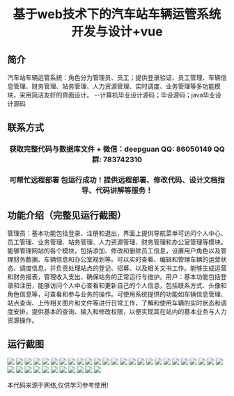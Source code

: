 <p><h1 align="center">基于web技术下的汽车站车辆运管系统开发与设计+vue</h1></p>

## 简介
汽车站车辆运管系统：角色分为管理员、员工；提供登录验证、员工管理、车辆信息管理、财务管理、站务管理、人力资源管理、实时调度、业务管理等多功能模块，采用简洁友好的界面设计。    --计算机毕业设计源码；毕设源码；java毕业设计源码


## 联系方式
<p><h3 align="center">获取完整代码与数据库文件 + 微信：deepguan QQ: 86050149 QQ群: 783742310</h3></p>
<p><h3 align="center">可帮忙远程部署 包运行成功！提供远程部署、修改代码、设计文档指导、代码讲解等服务！</h3></p>

## 功能介绍（完整见运行截图）
管理员：基本功能包括登录、注册和退出，界面上提供导航菜单可访问个人中心、员工管理、业务管理、站务管理、人力资源管理、财务管理和办公室管理等模块。能够管理网站的各个模块，包括添加、修改和删除员工信息，设置用户角色以及管理财务数据、车辆信息和办公室规划等。可以实时查看、编辑和管理车辆的运营状态、调度信息，并负责处理站点的登记、招募、以及相关文书工作。能够生成运营和财务报表，管理收入支出，确保站务的正常运行与维护。用户：基本功能包括登录和注册，能够访问个人中心查看和更新自己的个人信息，包括联系方式、头像和角色信息等，可查看和参与业务的操作。可使用系统提供的功能如车辆信息管理、站点查询、上传相关图片和文件等进行日常工作，了解和使用车辆的实时状态和调度安排。提供基本的查询、输入和修改权限，以便实现其在站内的基本业务与人力资源操作。


## 运行截图
![](img/001.jpg)
![](img/002.jpg)
![](img/003.jpg)
![](img/004.jpg)
![](img/005.jpg)
![](img/006.jpg)
![](img/007.jpg)
![](img/008.jpg)
![](img/009.jpg)
![](img/010.jpg)
![](img/011.jpg)
![](img/012.jpg)
![](img/013.jpg)
![](img/014.jpg)
![](img/015.jpg)
![](img/016.jpg)
![](img/017.jpg)
![](img/018.jpg)
![](img/019.jpg)
![](img/020.jpg)
![](img/021.jpg)
![](img/022.jpg)
![](img/023.jpg)
![](img/024.jpg)
![](img/025.jpg)
![](img/026.jpg)
![](img/027.jpg)
![](img/028.jpg)
![](img/029.jpg)
![](img/030.jpg)
![](img/031.jpg)
![](img/032.jpg)
![](img/033.jpg)
![](img/034.jpg)
![](img/035.jpg)
![](img/036.jpg)

<p>本代码来源于网络,仅供学习参考使用!</p>
